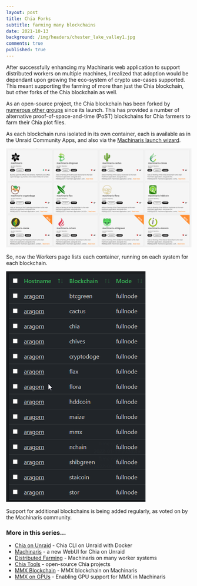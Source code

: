 ```yaml
---
layout: post
title: Chia Forks
subtitle: farming many blockchains
date: 2021-10-13
background: /img/headers/chester_lake_valley1.jpg
comments: true
published: true
---
```


After successfully enhancing my Machinaris web application to support distributed workers on multiple machines, I realized that adoption would be dependant upon growing the eco-system of crypto use-cases supported.  This meant supporting the farming of more than just the Chia blockchain, but other forks of the Chia blockchain as well.

As an open-source project, the Chia blockchain has been forked by [numerous other groups](https://alltheblocks.net/) since its launch.  This has provided a number of alternative proof-of-space-and-time (PoST) blockchains for Chia farmers to farm their Chia plot files.

As each blockchain runs isolated in its own container, each is available as in the Unraid Community Apps, and also via the [Machinaris launch wizard](https://www.machinaris.app).

<img src="/img/posts/chia_forks_machinaris_unraid.png" class="img-fluid" />

So, now the Workers page lists each container, running on each system for each blockchain.

<img src="/img/posts/chia_forks_machinaris_workers.png" class="img-fluid" />

Support for additional blockchains is being added regularly, as voted on by the Machinaris community.

### More in this series...
* [Chia on Unraid](/2021/04/30/unraid-chia-plotting-farming/) - Chia CLI on Unraid with Docker
* [Machinaris](/2021/05/21/unraid-chia-machinaris/) - a new WebUI for Chia on Unraid
* [Distributed Farming](/2021/06/29/machinaris-distributed/) - Machinaris on many worker systems
* [Chia Tools](/2021/09/04/chia-tools/) - open-source Chia projects
* [MMX Blockchain](/2021/12/31/mmx-blockchain/) - MMX blockchain on Machinaris
* [MMX on GPUs](/2022/02/09/mmx-gpu/) - Enabling GPU support for MMX in Machinaris